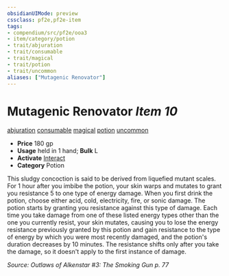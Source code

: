 ```yaml
---
obsidianUIMode: preview
cssclass: pf2e,pf2e-item
tags:
- compendium/src/pf2e/ooa3
- item/category/potion
- trait/abjuration
- trait/consumable
- trait/magical
- trait/potion
- trait/uncommon
aliases: ["Mutagenic Renovator"]
---
```

# Mutagenic Renovator *Item 10*  
[abjuration](/rules/traits/abjuration.md)  [consumable](/rules/traits/consumable.md)  [magical](/rules/traits/magical.md)  [potion](/rules/traits/potion.md)  [uncommon](/rules/traits/uncommon.md)  

- **Price** 180 gp
- **Usage** held in 1 hand; **Bulk** L
- **Activate** [Interact](/rules/actions/interact.md)
- **Category** Potion

This sludgy concoction is said to be derived from liquefied mutant scales. For 1 hour after you imbibe the potion, your skin warps and mutates to grant you resistance 5 to one type of energy damage. When you first drink the potion, choose either acid, cold, electricity, fire, or sonic damage. The potion starts by granting you resistance against this type of damage. Each time you take damage from one of these listed energy types other than the one you currently resist, your skin mutates, causing you to lose the energy resistance previously granted by this potion and gain resistance to the type of energy by which you were most recently damaged, and the potion's duration decreases by 10 minutes. The resistance shifts only after you take the damage, so it doesn't apply to the first instance of damage.

*Source: Outlaws of Alkenstar #3: The Smoking Gun p. 77*